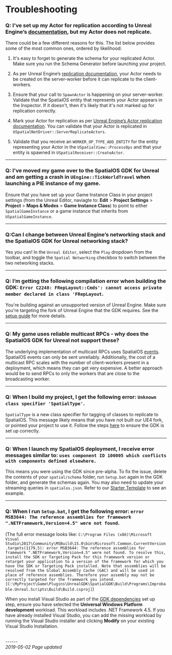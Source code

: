 # Troubleshooting

### Q: I've set up my Actor for replication according to Unreal Engine’s [documentation](https://docs.unrealengine.com/en-us/Gameplay/Networking/Actors), but my Actor does not replicate.

There could be a few different reasons for this. The list below provides some of the most common ones, ordered by likelihood:

1. It's easy to forget to generate the schema for your replicated Actor. Make sure you run the Schema Generator before launching your project.

2. As per Unreal Engine’s [replication documentation](https://docs.unrealengine.com/en-us/Gameplay/Networking/Actors), your Actor needs to be created on the server-worker before it can replicate to the client-workers.

3. Ensure that your call to `SpawnActor` is happening on your server-worker.<br/>
Validate that the SpatialOS entity that represents your Actor appears in the Inspector. If it doesn't, then it's likely that it's not marked up for replication correctly.

1. Mark your Actor for replication as per [Unreal Engine’s Actor replication documentation](https://docs.unrealengine.com/en-us/Gameplay/Networking/Actors). You can validate that your Actor is replicated in `USpatialNetDriver::ServerReplicateActors`.

1. Validate that you receive an `WORKER_OP_TYPE_ADD_ENTITY` for the entity representing your Actor in the `USpatialView::ProcessOps` and that your entity is spawned in `USpatialReceiver::CreateActor`.

------

### Q: I've moved my game over to the SpatialOS GDK for Unreal and am getting a crash in `UEngine::TickWorldTravel` when launching a PIE instance of my game.

Ensure that you have set up your Game Instance Class in your project settings (from the Unreal Editor, naviagte to: **Edit** > **Project Settings** > **Project** > **Maps & Modes** > **Game Instance Class**) to point to either `SpatialGameInstance` or a game instance that inherits from `USpatialGameInstance`.

------

### Q:Can I change between Unreal Engine’s networking stack and the SpatialOS GDK for Unreal networking stack?

Yes you can! In the `Unreal Editor`, select the `Play` dropdown from the toolbar, and toggle the `Spatial Networking` checkbox to switch between the two networking stacks.

------

### Q: I’m getting the following compilation error when building the GDK: `Error C2248: FRepLayout::Cmds': cannot access private member declared in class 'FRepLayout`.

You're building against an unsupported version of Unreal Engine. Make sure you're targeting the fork of Unreal Engine that the GDK requires. See the [setup guide]({{urlRoot}}/content/get-started/dependencies) for more details.

------

### Q: My game uses reliable multicast RPCs - why does the SpatialOS GDK for Unreal not support these?

The underlying implementation of multicast RPCs uses SpatialOS [events](https://docs.improbable.io/reference/latest/shared/glossary#event). SpatialOS events can only be sent unreliably. Additionally, the cost of a multicast RPC scales with the number of client-workers present in a deployment, which means they can get very expensive. A better approach would be to send RPCs to only the workers that are close to the broadcasting worker.

------

### Q: When I build my project, I get the following error: `Unknown class specifier 'SpatialType'`.

`SpatialType` is a new class specifier for tagging of classes to replicate to SpatialOS. This message likely means that you have not built our UE4 fork, or pointed your project to use it. Follow the steps [here]({{urlRoot}}/content/get-started/introduction) to ensure the GDK is set up correctly.

------

### Q: When I launch my SpatialOS deployment, I receive error messages similar to: `uses component ID 100005 which conflicts with components defined elsewhere.`

This means you were using the GDK since pre-alpha. To fix the issue, delete the contents of your `spatial/schema` folder, run `Setup.bat` again in the GDK folder, and generate the schemas again. You may also need to update your streaming queries in `spatialos.json`. Refer to our [Starter Template]({{urlRoot}}/content/get-started/gdk-template) to see an example.

------

### Q: When I run `Setup.bat`, I get the following error: `error MSB3644: The reference assemblies for framework ".NETFramework,Version=4.5" were not found`.

(The full error message looks like:
`C:\Program Files (x86)\Microsoft Visual Studio\2017\Community\MSBuild\15.0\bin\Microsoft.Common.CurrentVersion.targets(1179,5): error MSB3644: The reference assemblies for framework ".NETFramework,Version=4.5" were not found. To resolve this, install the SDK or Targeting Pack for this framework version or retarget your application to a version of the framework for which you have the SDK or Targeting Pack installed. Note that assemblies will be resolved from the Global Assembly Cache (GAC) and will be used in place of reference assemblies. Therefore your assembly may not be correctly targeted for the framework you intend. [C:\MyProject\Game\Plugins\UnrealGDK\SpatialGDK\Build\Programs\Improbable.Unreal.Scripts\Build\Build.csproj]`)

When you install Visual Studio as part of the [GDK dependencies]({{urlRoot}}/content/get-started/dependencies) set up step, ensure you have selected the **Universal Windows Platform development** workload. This workload includes .NET Framework 4.5. If you have already installed Visual Studio, you can add the missing workload by running the Visual Studio installer and clicking **Modify** on your existing Visual Studio Installation. 


<br/>------<br/>
_2019-05-02 Page updated_